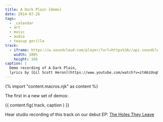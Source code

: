 ```yaml
---
title: A Dark Plain [demo]
date: 2014-07-26
tags:
  - _calendar
  - art
  - music
  - audio
  - teacup gorilla
track:
  - iframe: https://w.soundcloud.com/player/?url=https%3A//api.soundcloud.com/tracks/159477907&amp;color=ff0000&amp;auto_play=false&amp;hide_related=false&amp;show_comments=true&amp;show_user=true&amp;show_reposts=false
    width: 100%
    height: 166
caption: |
  Demo recording of A Dark Plain,
  lyrics by [Gil Scott Heron](https://www.youtube.com/watch?v=ztA6zUoqUcc)
---
```


{% import "content.macros.njk" as content %}

The first in a new set of demos:

{{ content.fig(
  track,
  caption
) }}

Hear studio recording of this track
on our debut EP:
[The Holes They Leave](/projects/holes-they-leave/)
